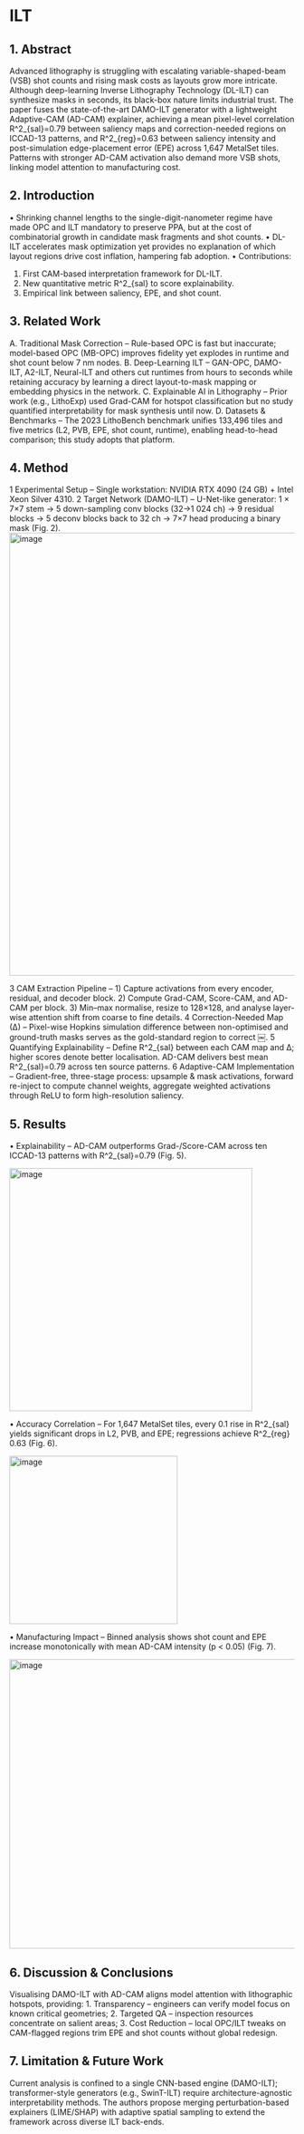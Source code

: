 # ILT

## 1. Abstract
Advanced lithography is struggling with escalating variable-shaped-beam (VSB) shot counts and rising mask costs as layouts grow more intricate.
Although deep-learning Inverse Lithography Technology (DL-ILT) can synthesize masks in seconds, its black-box nature limits industrial trust.
The paper fuses the state-of-the-art DAMO-ILT generator with a lightweight Adaptive-CAM (AD-CAM) explainer, achieving a mean pixel-level correlation R^2_{sal}=0.79 between saliency maps and correction-needed regions on ICCAD-13 patterns, and R^2_{reg}=0.63 between saliency intensity and post-simulation edge-placement error (EPE) across 1,647 MetalSet tiles. Patterns with stronger AD-CAM activation also demand more VSB shots, linking model attention to manufacturing cost.

## 2. Introduction
•	Shrinking channel lengths to the single-digit-nanometer regime have made OPC and ILT mandatory to preserve PPA, but at the cost of combinatorial growth in candidate mask fragments and shot counts.
•	DL-ILT accelerates mask optimization yet provides no explanation of which layout regions drive cost inflation, hampering fab adoption.
•	Contributions:
1.	First CAM-based interpretation framework for DL-ILT.
2.	New quantitative metric R^2_{sal} to score explainability.
3.	Empirical link between saliency, EPE, and shot count.

## 3. Related Work
A. Traditional Mask Correction – Rule-based OPC is fast but inaccurate; model-based OPC (MB-OPC) improves fidelity yet explodes in runtime and shot count below 7 nm nodes.
B. Deep-Learning ILT – GAN-OPC, DAMO-ILT, A2-ILT, Neural-ILT and others cut runtimes from hours to seconds while retaining accuracy by learning a direct layout-to-mask mapping or embedding physics in the network.
C. Explainable AI in Lithography – Prior work (e.g., LithoExp) used Grad-CAM for hotspot classification but no study quantified interpretability for mask synthesis until now.
D. Datasets & Benchmarks – The 2023 LithoBench benchmark unifies 133,496 tiles and five metrics (L2, PVB, EPE, shot count, runtime), enabling head-to-head comparison; this study adopts that platform.

## 4. Method
1 Experimental Setup – Single workstation: NVIDIA RTX 4090 (24 GB) + Intel Xeon Silver 4310.
2 Target Network (DAMO-ILT) – U-Net-like generator: 1 × 7×7 stem → 5 down-sampling conv blocks (32→1 024 ch) → 9 residual blocks → 5 deconv blocks back to 32 ch → 7×7 head producing a binary mask (Fig. 2).
<img width="782" alt="image" src="https://github.com/user-attachments/assets/93daa39f-08cb-4ff9-bcf7-2588ef043527" />

3 CAM Extraction Pipeline –
	1)	Capture activations from every encoder, residual, and decoder block.
	2)	Compute Grad-CAM, Score-CAM, and AD-CAM per block.
	3)	Min–max normalise, resize to 128×128, and analyse layer-wise attention shift from coarse to fine details.
4 Correction-Needed Map (∆) – Pixel-wise Hopkins simulation difference between non-optimised and ground-truth masks serves as the gold-standard region to correct ￼.
5 Quantifying Explainability – Define R^2_{sal} between each CAM map and ∆; higher scores denote better localisation. AD-CAM delivers best mean R^2_{sal}=0.79 across ten source patterns.
6 Adaptive-CAM Implementation – Gradient-free, three-stage process: upsample & mask activations, forward re-inject to compute channel weights, aggregate weighted activations through ReLU to form high-resolution saliency.

## 5. Results
•	Explainability – AD-CAM outperforms Grad-/Score-CAM across ten ICCAD-13 patterns with R^2_{sal}=0.79 (Fig. 5).

<img width="429" alt="image" src="https://github.com/user-attachments/assets/528d8777-00fb-4ac7-ae78-014d444914ec" />

•	Accuracy Correlation – For 1,647 MetalSet tiles, every 0.1 rise in R^2_{sal} yields significant drops in L2, PVB, and EPE; regressions achieve R^2_{reg} 0.63 (Fig. 6).

<img width="297" alt="image" src="https://github.com/user-attachments/assets/233ab482-276d-4cc7-8097-89bb15615b53" />

•	Manufacturing Impact – Binned analysis shows shot count and EPE increase monotonically with mean AD-CAM intensity (p < 0.05) (Fig. 7).

<img width="511" alt="image" src="https://github.com/user-attachments/assets/7bf5414c-030e-4f3b-b40b-be340bd07e3e" />

## 6. Discussion & Conclusions
Visualising DAMO-ILT with AD-CAM aligns model attention with lithographic hotspots, providing:
	1.	Transparency – engineers can verify model focus on known critical geometries;
	2.	Targeted QA – inspection resources concentrate on salient areas;
	3.	Cost Reduction – local OPC/ILT tweaks on CAM-flagged regions trim EPE and shot counts without global redesign.

## 7. Limitation & Future Work
Current analysis is confined to a single CNN-based engine (DAMO-ILT); transformer-style generators (e.g., SwinT-ILT) require architecture-agnostic interpretability methods. The authors propose merging perturbation-based explainers (LIME/SHAP) with adaptive spatial sampling to extend the framework across diverse ILT back-ends.



